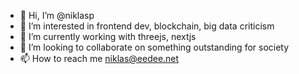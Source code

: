 - 👋 Hi, I’m @niklasp
- 👀 I’m interested in frontend dev, blockchain, big data criticism
- 🌱 I’m currently working with threejs, nextjs
- 💞️ I’m looking to collaborate on something outstanding for society
- 📫 How to reach me niklas@eedee.net

<!---
niklasp/niklasp is a ✨ special ✨ repository because its `README.md` (this file) appears on your GitHub profile.
You can click the Preview link to take a look at your changes.
--->
